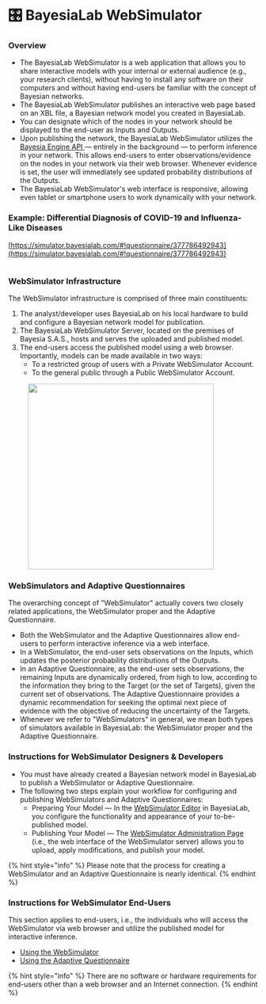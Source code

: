 # 🎛️ BayesiaLab WebSimulator

### Overview&#x20;

* The BayesiaLab WebSimulator is a web application that allows you to share interactive models with your internal or external audience (e.g., your research clients), without having to install any software on their computers and without having end-users be familiar with the concept of Bayesian networks.
* The BayesiaLab WebSimulator publishes an interactive web page based on an XBL file, a Bayesian network model you created in BayesiaLab.
* You can designate which of the nodes in your network should be displayed to the end-user as Inputs and Outputs.
* Upon publishing the network, the BayesiaLab WebSimulator utilizes the [Bayesia Engine API ](../bayesia-engine-api/)— entirely in the background — to perform inference in your network. This allows end-users to enter observations/evidence on the nodes in your network via their web browser. Whenever evidence is set, the user will immediately see updated probability distributions of the Outputs.&#x20;
* The BayesiaLab WebSimulator's web interface is responsive, allowing even tablet or smartphone users to work dynamically with your network.&#x20;

### Example: Differential Diagnosis of COVID-19 and Influenza-Like Diseases

[https://simulator.bayesialab.com/#!questionnaire/377786492943](https://simulator.bayesialab.com/#!questionnaire/377786492943)

<figure><img src="https://bayesia.clickhelp.co/resources/Storage/bayesialab-knowledge-hub/WebSimulator/COVID-19-AdaptiveQuestionnaire.png" alt=""><figcaption></figcaption></figure>

### WebSimulator Infrastructure&#x20;

The WebSimulator infrastructure is comprised of three main constituents:

1. The analyst/developer uses BayesiaLab on his local hardware to build and configure a Bayesian network model for publication.
2. The BayesiaLab WebSimulator Server, located on the premises of Bayesia S.A.S., hosts and serves the uploaded and published model.
3. The end-users access the published model using a web browser. Importantly, models can be made available in two ways:
   * To a restricted group of users with a Private WebSimulator Account.
   * To the general public through a Public WebSimulator Account.

<div data-full-width="false">

<figure><img src="https://res.cloudinary.com/dvr3obmlj/image/upload/v1692619963/WebSimulator_Diagram_qano6j.svg" alt="" width="375"><figcaption></figcaption></figure>

</div>

### WebSimulators and Adaptive Questionnaires&#x20;

The overarching concept of "WebSimulator" actually covers two closely related applications, the WebSimulator proper and the Adaptive Questionnaire.&#x20;

* Both the WebSimulator and the Adaptive Questionnaires allow end-users to perform interactive inference via a web interface.
* In a WebSimulator, the end-user sets observations on the Inputs, which updates the posterior probability distributions of the Outputs.
* In an Adaptive Questionnaire, as the end-user sets observations, the remaining Inputs are dynamically ordered, from high to low, according to the information they bring to the Target (or the set of Targets), given the current set of observations. The Adaptive Questionnaire provides a dynamic recommendation for seeking the optimal next piece of evidence with the objective of reducing the uncertainty of the Targets. &#x20;
* Whenever we refer to "WebSimulators" in general, we mean both types of simulators available in BayesiaLab: the WebSimulator proper and the Adaptive Questionnaire.&#x20;

### Instructions for WebSimulator Designers & Developers&#x20;

* You must have already created a Bayesian network model in BayesiaLab to publish a WebSimulator or Adaptive Questionnaire.&#x20;
* The following two steps explain your workflow for configuring and publishing WebSimulators and Adaptive Questionnaires:
  * Preparing Your Model — In the [WebSimulator Editor](websimulator-editor/) in BayesiaLab, you configure the functionality and appearance of your to-be-published model.
  * Publishing Your Model — The [WebSimulator Administration Page](websimulator-administration/) (i.e., the web interface of the WebSimulator server) allows you to upload, apply modifications, and publish your model.

{% hint style="info" %}
Please note that the process for creating a WebSimulator and an Adaptive Questionnaire is nearly identical.
{% endhint %}

### Instructions for WebSimulator End-Users&#x20;

This section applies to end-users, i.e., the individuals who will access the WebSimulator via web browser and utilize the published model for interactive inference.

* [Using the WebSimulator](using-the-websimulator.md)
* [Using the Adaptive Questionnaire](using-the-adaptive-questionnaire.md)

{% hint style="info" %}
There are no software or hardware requirements for end-users other than a web browser and an Internet connection.
{% endhint %}
